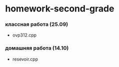 # homework-second-grade
### классная работа (25.09)
- ovp312.cpp
### домашняя работа (14.10)
- resevoir.cpp
